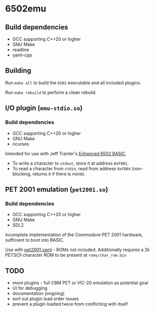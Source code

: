 # 6502emu

## Build dependencies

- GCC supporting C++20 or higher
- GNU Make
- readline
- yaml-cpp

## Building

Run `make all` to build the `6502` executable and all included plugins.

Run `make rebuild` to perform a clean rebuild.

## I/O plugin (`emu-stdio.so`)

### Build dependencies

- GCC supporting C++20 or higher
- GNU Make
- ncurses

Intended for use with Jeff Tranter's [Enhanced 6502 BASIC](https://github.com/jefftranter/6502/tree/master/asm/ehbasic).

- To write a character to `stdout`, store it at address `0xF001`.
- To read a character from `stdin`, read from address `0xF004` (non-blocking, returns `0` if there is none).

## PET 2001 emulation (`pet2001.so`)

### Build dependencies

- GCC supporting C++20 or higher
- GNU Make
- SDL2

Incomplete implementation of the Commodore PET 2001 hardware, sufficient to boot into BASIC.

Use with [pet2001.yaml](configs/pet2001.yaml) - ROMs not included.
Additionally requires a 2k PETSCII character ROM to be present at `roms/char_rom.bin`

## TODO

- more plugins - full CBM PET or VIC-20 emulation as potential goal
- UI for debugging
- documentation (ongoing)
- sort out plugin load order issues
- prevent a plugin loaded twice from conflicting with itself
